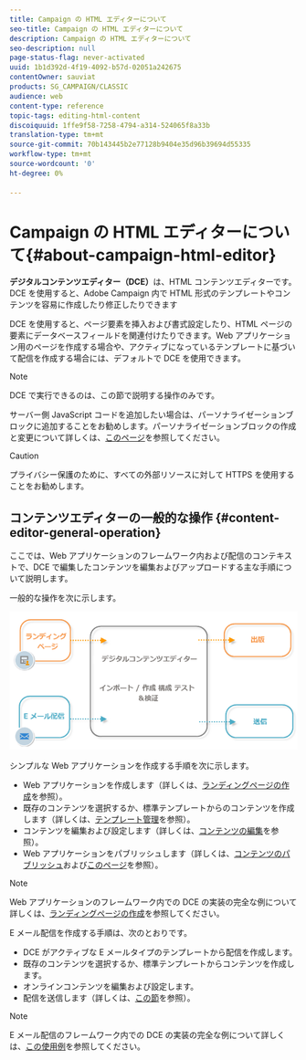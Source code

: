 ```yaml
---
title: Campaign の HTML エディターについて
seo-title: Campaign の HTML エディターについて
description: Campaign の HTML エディターについて
seo-description: null
page-status-flag: never-activated
uuid: 1b1d392d-4f19-4092-b57d-02051a242675
contentOwner: sauviat
products: SG_CAMPAIGN/CLASSIC
audience: web
content-type: reference
topic-tags: editing-html-content
discoiquuid: 1ffe9f58-7258-4794-a314-524065f8a33b
translation-type: tm+mt
source-git-commit: 70b143445b2e77128b9404e35d96b39694d55335
workflow-type: tm+mt
source-wordcount: '0'
ht-degree: 0%

---
```



# Campaign の HTML エディターについて{#about-campaign-html-editor}

**デジタルコンテンツエディター（DCE）**&#x200B;は、HTML コンテンツエディターです。DCE を使用すると、Adobe Campaign 内で HTML 形式のテンプレートやコンテンツを容易に作成したり修正したりできます

DCE を使用すると、ページ要素を挿入および書式設定したり、HTML ページの要素にデータベースフィールドを関連付けたりできます。Web アプリケーション用のページを作成する場合や、アクティブになっているテンプレートに基づいて配信を作成する場合には、デフォルトで DCE を使用できます。

>[!NOTE]
>
>DCE で実行できるのは、この節で説明する操作のみです。
>
>サーバー側 JavaScript コードを追加したい場合は、パーソナライゼーションブロックに追加することをお勧めします。パーソナライゼーションブロックの作成と変更について詳しくは、[このページ](../../delivery/using/personalization-blocks.md)を参照してください。

>[!CAUTION]
>
>プライバシー保護のために、すべての外部リソースに対して HTTPS を使用することをお勧めします。

## コンテンツエディターの一般的な操作 {#content-editor-general-operation}

ここでは、Web アプリケーションのフレームワーク内および配信のコンテキストで、DCE で編集したコンテンツを編集およびアップロードする主な手順について説明します。

一般的な操作を次に示します。

![](assets/dce_schema.png)

シンプルな Web アプリケーションを作成する手順を次に示します。

* Web アプリケーションを作成します（詳しくは、[ランディングページの作成](../../web/using/creating-a-landing-page.md)を参照）。
* 既存のコンテンツを選択するか、標準テンプレートからのコンテンツを作成します（詳しくは、[テンプレート管理](../../web/using/template-management.md)を参照）。
* コンテンツを編集および設定します（詳しくは、[コンテンツの編集](../../web/using/editing-content.md)を参照）。
* Web アプリケーションをパブリッシュします（詳しくは、[コンテンツのパブリッシュ](../../web/using/creating-a-landing-page.md#step-3---publishing-content)および[このページ](../../web/using/publishing-a-web-form.md#managing-web-forms-delivery-and-tracking)を参照）。

>[!NOTE]
>
>Web アプリケーションのフレームワーク内での DCE の実装の完全な例について詳しくは、[ランディングページの作成](../../web/using/creating-a-landing-page.md)を参照してください。

E メール配信を作成する手順は、次のとおりです。

* DCE がアクティブな E メールタイプのテンプレートから配信を作成します。
* 既存のコンテンツを選択するか、標準テンプレートからコンテンツを作成します。
* オンラインコンテンツを編集および設定します。
* 配信を送信します（詳しくは、[この節](../../delivery/using/steps-about-delivery-creation-steps.md)を参照）。

>[!NOTE]
>
>E メール配信のフレームワーク内での DCE の実装の完全な例について詳しくは、[この使用例](../../web/using/use-case--creating-an-email-delivery.md)を参照してください。

